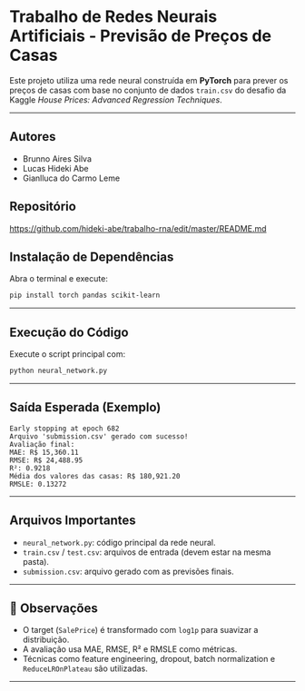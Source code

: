 ﻿# Trabalho de Redes Neurais Artificiais - Previsão de Preços de Casas

Este projeto utiliza uma rede neural construída em **PyTorch** para prever os preços de casas com base no conjunto de dados `train.csv` do desafio da Kaggle *House Prices: Advanced Regression Techniques*.

---

## Autores
- Brunno Aires Silva
- Lucas Hideki Abe
- Gianlluca do Carmo Leme

## Repositório
  https://github.com/hideki-abe/trabalho-rna/edit/master/README.md

## Instalação de Dependências

Abra o terminal e execute:

```bash
pip install torch pandas scikit-learn
```

---

## Execução do Código

Execute o script principal com:

```bash
python neural_network.py
```

---

## Saída Esperada (Exemplo)

```text
Early stopping at epoch 682
Arquivo 'submission.csv' gerado com sucesso!
Avaliação final:
MAE: R$ 15,360.11
RMSE: R$ 24,488.95
R²: 0.9218
Média dos valores das casas: R$ 180,921.20
RMSLE: 0.13272
```

---

## Arquivos Importantes

- `neural_network.py`: código principal da rede neural.
- `train.csv` / `test.csv`: arquivos de entrada (devem estar na mesma pasta).
- `submission.csv`: arquivo gerado com as previsões finais.

---

## 📌 Observações

- O target (`SalePrice`) é transformado com `log1p` para suavizar a distribuição.
- A avaliação usa MAE, RMSE, R² e RMSLE como métricas.
- Técnicas como feature engineering, dropout, batch normalization e `ReduceLROnPlateau` são utilizadas.


---
